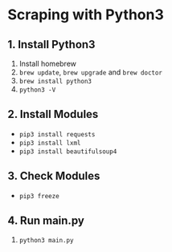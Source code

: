 # Scraping with Python3

## 1. Install Python3
1. Install homebrew
2. `brew update`, `brew upgrade` and `brew doctor`
2. `brew install python3`
3. `python3 -V`

## 2. Install Modules
* `pip3 install requests`
* `pip3 install lxml`
* `pip3 install beautifulsoup4`

## 3. Check Modules
* `pip3 freeze`

## 4. Run main.py
1. `python3 main.py`